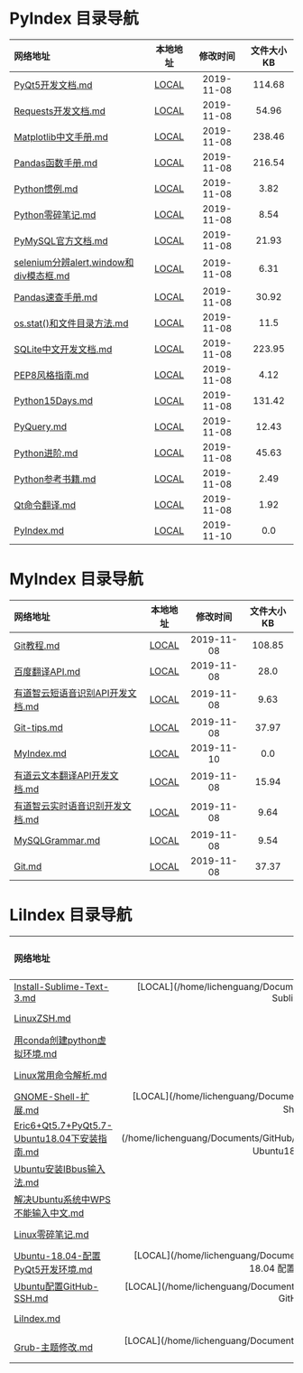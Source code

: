 
# PyIndex 目录导航

| 网络地址 | 本地地址 | 修改时间 | 文件大小KB |
| :-- | :-: | :-: | :-: |
| [PyQt5开发文档.md](https://github.com/Chendemo12/KnowledgeGraph/wiki/PyQt5开发文档) | [LOCAL](/home/lichenguang/Documents/GitHub/KnowledgeGraph//PyIndex//PyQt5开发文档.md) | 2019-11-08 | 114.68 |
| [Requests开发文档.md](https://github.com/Chendemo12/KnowledgeGraph/wiki/Requests开发文档) | [LOCAL](/home/lichenguang/Documents/GitHub/KnowledgeGraph//PyIndex//Requests开发文档.md) | 2019-11-08 | 54.96 |
| [Matplotlib中文手册.md](https://github.com/Chendemo12/KnowledgeGraph/wiki/Matplotlib中文手册) | [LOCAL](/home/lichenguang/Documents/GitHub/KnowledgeGraph//PyIndex//Matplotlib中文手册.md) | 2019-11-08 | 238.46 |
| [Pandas函数手册.md](https://github.com/Chendemo12/KnowledgeGraph/wiki/Pandas函数手册) | [LOCAL](/home/lichenguang/Documents/GitHub/KnowledgeGraph//PyIndex//Pandas函数手册.md) | 2019-11-08 | 216.54 |
| [Python惯例.md](https://github.com/Chendemo12/KnowledgeGraph/wiki/Python惯例) | [LOCAL](/home/lichenguang/Documents/GitHub/KnowledgeGraph//PyIndex//Python惯例.md) | 2019-11-08 | 3.82 |
| [Python零碎笔记.md](https://github.com/Chendemo12/KnowledgeGraph/wiki/Python零碎笔记) | [LOCAL](/home/lichenguang/Documents/GitHub/KnowledgeGraph//PyIndex//Python零碎笔记.md) | 2019-11-08 | 8.54 |
| [PyMySQL官方文档.md](https://github.com/Chendemo12/KnowledgeGraph/wiki/PyMySQL官方文档) | [LOCAL](/home/lichenguang/Documents/GitHub/KnowledgeGraph//PyIndex//PyMySQL官方文档.md) | 2019-11-08 | 21.93 |
| [selenium分辨alert,window和div模态框.md](https://github.com/Chendemo12/KnowledgeGraph/wiki/selenium分辨alert,window和div模态框) | [LOCAL](/home/lichenguang/Documents/GitHub/KnowledgeGraph//PyIndex//selenium分辨alert,window和div模态框.md) | 2019-11-08 | 6.31 |
| [Pandas速查手册.md](https://github.com/Chendemo12/KnowledgeGraph/wiki/Pandas速查手册) | [LOCAL](/home/lichenguang/Documents/GitHub/KnowledgeGraph//PyIndex//Pandas速查手册.md) | 2019-11-08 | 30.92 |
| [os.stat()和文件目录方法.md](https://github.com/Chendemo12/KnowledgeGraph/wiki/os.stat()和文件目录方法) | [LOCAL](/home/lichenguang/Documents/GitHub/KnowledgeGraph//PyIndex//os.stat()和文件目录方法.md) | 2019-11-08 | 11.5 |
| [SQLite中文开发文档.md](https://github.com/Chendemo12/KnowledgeGraph/wiki/SQLite中文开发文档) | [LOCAL](/home/lichenguang/Documents/GitHub/KnowledgeGraph//PyIndex//SQLite中文开发文档.md) | 2019-11-08 | 223.95 |
| [PEP8风格指南.md](https://github.com/Chendemo12/KnowledgeGraph/wiki/PEP8风格指南) | [LOCAL](/home/lichenguang/Documents/GitHub/KnowledgeGraph//PyIndex//PEP8风格指南.md) | 2019-11-08 | 4.12 |
| [Python15Days.md](https://github.com/Chendemo12/KnowledgeGraph/wiki/Python15Days) | [LOCAL](/home/lichenguang/Documents/GitHub/KnowledgeGraph//PyIndex//Python15Days.md) | 2019-11-08 | 131.42 |
| [PyQuery.md](https://github.com/Chendemo12/KnowledgeGraph/wiki/PyQuery) | [LOCAL](/home/lichenguang/Documents/GitHub/KnowledgeGraph//PyIndex//PyQuery.md) | 2019-11-08 | 12.43 |
| [Python进阶.md](https://github.com/Chendemo12/KnowledgeGraph/wiki/Python进阶) | [LOCAL](/home/lichenguang/Documents/GitHub/KnowledgeGraph//PyIndex//Python进阶.md) | 2019-11-08 | 45.63 |
| [Python参考书籍.md](https://github.com/Chendemo12/KnowledgeGraph/wiki/Python参考书籍) | [LOCAL](/home/lichenguang/Documents/GitHub/KnowledgeGraph//PyIndex//Python参考书籍.md) | 2019-11-08 | 2.49 |
| [Qt命令翻译.md](https://github.com/Chendemo12/KnowledgeGraph/wiki/Qt命令翻译) | [LOCAL](/home/lichenguang/Documents/GitHub/KnowledgeGraph//PyIndex//Qt命令翻译.md) | 2019-11-08 | 1.92 |
| [PyIndex.md](https://github.com/Chendemo12/KnowledgeGraph/wiki/PyIndex) | [LOCAL](/home/lichenguang/Documents/GitHub/KnowledgeGraph//PyIndex//PyIndex.md) | 2019-11-10 | 0.0 |
# MyIndex 目录导航

| 网络地址 | 本地地址 | 修改时间 | 文件大小KB |
| :-- | :-: | :-: | :-: |
| [Git教程.md](https://github.com/Chendemo12/KnowledgeGraph/wiki/Git教程) | [LOCAL](/home/lichenguang/Documents/GitHub/KnowledgeGraph//MyIndex//Git教程.md) | 2019-11-08 | 108.85 |
| [百度翻译API.md](https://github.com/Chendemo12/KnowledgeGraph/wiki/百度翻译API) | [LOCAL](/home/lichenguang/Documents/GitHub/KnowledgeGraph//MyIndex//百度翻译API.md) | 2019-11-08 | 28.0 |
| [有道智云短语音识别API开发文档.md](https://github.com/Chendemo12/KnowledgeGraph/wiki/有道智云短语音识别API开发文档) | [LOCAL](/home/lichenguang/Documents/GitHub/KnowledgeGraph//MyIndex//有道智云短语音识别API开发文档.md) | 2019-11-08 | 9.63 |
| [Git-tips.md](https://github.com/Chendemo12/KnowledgeGraph/wiki/Git-tips) | [LOCAL](/home/lichenguang/Documents/GitHub/KnowledgeGraph//MyIndex//Git-tips.md) | 2019-11-08 | 37.97 |
| [MyIndex.md](https://github.com/Chendemo12/KnowledgeGraph/wiki/MyIndex) | [LOCAL](/home/lichenguang/Documents/GitHub/KnowledgeGraph//MyIndex//MyIndex.md) | 2019-11-10 | 0.0 |
| [有道云文本翻译API开发文档.md](https://github.com/Chendemo12/KnowledgeGraph/wiki/有道云文本翻译API开发文档) | [LOCAL](/home/lichenguang/Documents/GitHub/KnowledgeGraph//MyIndex//有道云文本翻译API开发文档.md) | 2019-11-08 | 15.94 |
| [有道智云实时语音识别开发文档.md](https://github.com/Chendemo12/KnowledgeGraph/wiki/有道智云实时语音识别开发文档) | [LOCAL](/home/lichenguang/Documents/GitHub/KnowledgeGraph//MyIndex//有道智云实时语音识别开发文档.md) | 2019-11-08 | 9.64 |
| [MySQLGrammar.md](https://github.com/Chendemo12/KnowledgeGraph/wiki/MySQLGrammar) | [LOCAL](/home/lichenguang/Documents/GitHub/KnowledgeGraph//MyIndex//MySQLGrammar.md) | 2019-11-08 | 9.54 |
| [Git.md](https://github.com/Chendemo12/KnowledgeGraph/wiki/Git) | [LOCAL](/home/lichenguang/Documents/GitHub/KnowledgeGraph//MyIndex//Git.md) | 2019-11-08 | 37.37 |
# LiIndex 目录导航

| 网络地址 | 本地地址 | 修改时间 | 文件大小KB |
| :-- | :-: | :-: | :-: |
| [Install-Sublime-Text-3.md](https://github.com/Chendemo12/KnowledgeGraph/wiki/Install-Sublime-Text-3) | [LOCAL](/home/lichenguang/Documents/GitHub/KnowledgeGraph//LiIndex//Install Sublime Text 3.md) | 2019-10-12 | 2.16 |
| [LinuxZSH.md](https://github.com/Chendemo12/KnowledgeGraph/wiki/LinuxZSH) | [LOCAL](/home/lichenguang/Documents/GitHub/KnowledgeGraph//LiIndex//LinuxZSH.md) | 2019-11-07 | 7.68 |
| [用conda创建python虚拟环境.md](https://github.com/Chendemo12/KnowledgeGraph/wiki/用conda创建python虚拟环境) | [LOCAL](/home/lichenguang/Documents/GitHub/KnowledgeGraph//LiIndex//用conda创建python虚拟环境.md) | 2019-11-06 | 1.68 |
| [Linux常用命令解析.md](https://github.com/Chendemo12/KnowledgeGraph/wiki/Linux常用命令解析) | [LOCAL](/home/lichenguang/Documents/GitHub/KnowledgeGraph//LiIndex//Linux常用命令解析.md) | 2019-11-08 | 10.46 |
| [GNOME-Shell-扩展.md](https://github.com/Chendemo12/KnowledgeGraph/wiki/GNOME-Shell-扩展) | [LOCAL](/home/lichenguang/Documents/GitHub/KnowledgeGraph//LiIndex//GNOME Shell 扩展.md) | 2019-11-07 | 6.24 |
| [Eric6+Qt5.7+PyQt5.7-Ubuntu18.04下安装指南.md](https://github.com/Chendemo12/KnowledgeGraph/wiki/Eric6+Qt5.7+PyQt5.7-Ubuntu18.04下安装指南) | [LOCAL](/home/lichenguang/Documents/GitHub/KnowledgeGraph//LiIndex//Eric6+Qt5.7+PyQt5.7 Ubuntu18.04下安装指南.md) | 2019-11-07 | 9.01 |
| [Ubuntu安装IBbus输入法.md](https://github.com/Chendemo12/KnowledgeGraph/wiki/Ubuntu安装IBbus输入法) | [LOCAL](/home/lichenguang/Documents/GitHub/KnowledgeGraph//LiIndex//Ubuntu安装IBbus输入法.md) | 2019-11-07 | 10.46 |
| [解决Ubuntu系统中WPS不能输入中文.md](https://github.com/Chendemo12/KnowledgeGraph/wiki/解决Ubuntu系统中WPS不能输入中文) | [LOCAL](/home/lichenguang/Documents/GitHub/KnowledgeGraph//LiIndex//解决Ubuntu系统中WPS不能输入中文.md) | 2019-11-08 | 4.07 |
| [Linux零碎笔记.md](https://github.com/Chendemo12/KnowledgeGraph/wiki/Linux零碎笔记) | [LOCAL](/home/lichenguang/Documents/GitHub/KnowledgeGraph//LiIndex//Linux零碎笔记.md) | 2019-11-07 | 13.78 |
| [Ubuntu-18.04-配置PyQt5开发环境.md](https://github.com/Chendemo12/KnowledgeGraph/wiki/Ubuntu-18.04-配置PyQt5开发环境) | [LOCAL](/home/lichenguang/Documents/GitHub/KnowledgeGraph//LiIndex//Ubuntu 18.04 配置PyQt5开发环境.md) | 2019-11-09 | 6.82 |
| [Ubuntu配置GitHub-SSH.md](https://github.com/Chendemo12/KnowledgeGraph/wiki/Ubuntu配置GitHub-SSH) | [LOCAL](/home/lichenguang/Documents/GitHub/KnowledgeGraph//LiIndex//Ubuntu配置GitHub SSH.md) | 2019-11-08 | 7.43 |
| [LiIndex.md](https://github.com/Chendemo12/KnowledgeGraph/wiki/LiIndex) | [LOCAL](/home/lichenguang/Documents/GitHub/KnowledgeGraph//LiIndex//LiIndex.md) | 2019-11-10 | 0.0 |
| [Grub-主题修改.md](https://github.com/Chendemo12/KnowledgeGraph/wiki/Grub-主题修改) | [LOCAL](/home/lichenguang/Documents/GitHub/KnowledgeGraph//LiIndex//Grub 主题修改.md) | 2019-11-09 | 0.89 |
